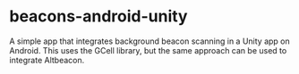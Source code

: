 # beacons-android-unity
A simple app that integrates background beacon scanning in a Unity app on Android. This uses the GCell library, but the same approach can be used to integrate Altbeacon.
